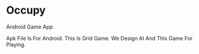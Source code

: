 # Occupy
Android Game App

Apk File Is For Android. This Is Grid Game.
We Design AI And This Game For Playing.
